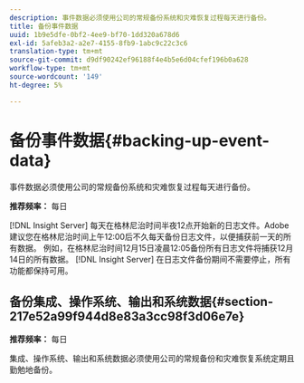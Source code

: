 ```yaml
---
description: 事件数据必须使用公司的常规备份系统和灾难恢复过程每天进行备份。
title: 备份事件数据
uuid: 1b9e5dfe-0bf2-4ee9-bf70-1dd320a678d6
exl-id: 5afeb3a2-a2e7-4155-8fb9-1abc9c22c3c6
translation-type: tm+mt
source-git-commit: d9df90242ef96188f4e4b5e6d04cfef196b0a628
workflow-type: tm+mt
source-wordcount: '149'
ht-degree: 5%

---
```


# 备份事件数据{#backing-up-event-data}

事件数据必须使用公司的常规备份系统和灾难恢复过程每天进行备份。

**推荐频率：** 每日

[!DNL Insight Server] 每天在格林尼治时间半夜12点开始新的日志文件。Adobe建议您在格林尼治时间上午12:00后不久每天备份日志文件，以便捕获前一天的所有数据。 例如，在格林尼治时间12月15日凌晨12:05备份所有日志文件将捕获12月14日的所有数据。 [!DNL Insight Server] 在日志文件备份期间不需要停止，所有功能都保持可用。

## 备份集成、操作系统、输出和系统数据{#section-217e52a99f944d8e83a3cc98f3d06e7e}

**推荐频率：** 每日

集成、操作系统、输出和系统数据必须使用公司的常规备份和灾难恢复系统定期且勤勉地备份。
